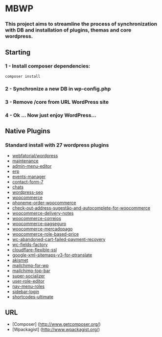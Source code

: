 # MBWP
### This project aims to streamline the process of synchronization with DB and installation of plugins, themas and core wordpress.

## Starting
### 1 - Install composer dependencies:
	composer install
### 2 - Synchronize a new DB in wp-config.php
### 3 - Remove /core from URL WordPress site
### 4 - Ok ... Now just enjoy WordPress...

## Native Plugins
### Standard install with 27 wordpress plugins
* [webfatorial/wordpress]()
* [maintenance]()
* [admin-menu-editor]()
* [erp]()
* [events-manager]()
* [contact-form-7]()
* [chats]()
* [wordpress-seo]()
* [woocommerce]()
* [phoneme-order-woocommerce]()
* [check-out-address-sugestão-and-autocomplete-for-woocommerce]()
* [woocommerce-delivery-notes]()
* [woocommerce-correios]()
* [woocommerce-pagseguro]()
* [woocommerce-mercadopago]()
* [woocommerce-role-based-price]()
* [wc-abandoned-cart-failed-payment-recovery]()
* [wc-fields-factory]()
* [cloudflare-flexible-ssl]()
* [google-xml-sitemaps-v3-for-qtranslate]()
* [akismet]()
* [mailchimp-for-wp]()
* [mailchimp-top-bar]()
* [super-socializer]()
* [user-role-editor]()
* [nav-menu-roles]()
* [sidebar-login]()
* [shortcodes-ultimate]()

## URL
* [Composer] (http://www.getcomposer.org/)
* [Wpackagist] (http://www.wpackagist.org/)